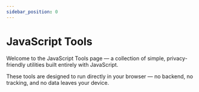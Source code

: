 ```yaml
---
sidebar_position: 0
---
```


# JavaScript Tools

Welcome to the JavaScript Tools page — a collection of simple, privacy-friendly utilities built entirely with JavaScript. 

These tools are designed to run directly in your browser — no backend, no tracking, and no data leaves your device.

